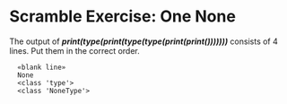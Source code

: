 # Scramble Exercise: One None
The output of ***print(type(print(type(type(print(print()))))))*** consists of 4 lines. Put them in the correct order.

      «blank line»
      None
      <class 'type'>
      <class 'NoneType'>
